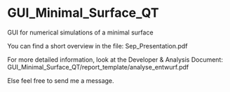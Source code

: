 # GUI_Minimal_Surface_QT
GUI for numerical simulations of a minimal surface

You can find a short overview in the file: Sep_Presentation.pdf


For more detailed information, look at the Developer & Analysis Document:
GUI_Minimal_Surface_QT/report_template/analyse_entwurf.pdf

Else feel free to send me a message.
